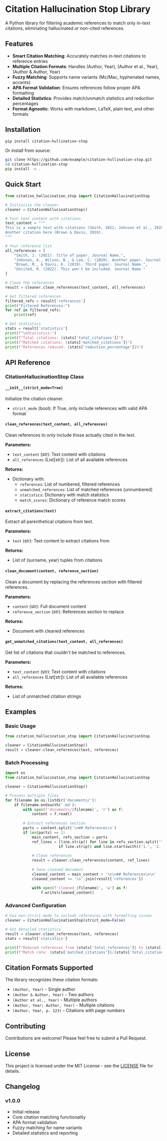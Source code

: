 # Citation Hallucination Stop Library

A Python library for filtering academic references to match only in-text citations, eliminating hallucinated or non-cited references.

## Features

- **Smart Citation Matching**: Accurately matches in-text citations to reference entries
- **Multiple Citation Formats**: Handles (Author, Year), (Author et al., Year), (Author & Author, Year)
- **Fuzzy Matching**: Supports name variants (Mc/Mac, hyphenated names, accents)
- **APA Format Validation**: Ensures references follow proper APA formatting
- **Detailed Statistics**: Provides match/unmatch statistics and reduction percentages
- **Format Agnostic**: Works with markdown, LaTeX, plain text, and other formats

## Installation

```bash
pip install citation-hullination-stop
```

Or install from source:

```bash
git clone https://github.com/example/citation-hullination-stop.git
cd citation-hullination-stop
pip install -e .
```

## Quick Start

```python
from citation_hallucination_stop import CitationHallucinationStop

# Initialize the cleaner
cleaner = CitationHallucinationStop()

# Your text content with citations
text_content = """
This is a sample text with citations (Smith, 2021; Johnson et al., 2020).
Another citation here (Brown & Davis, 2019).
"""

# Your reference list
all_references = [
    "Smith, J. (2021). Title of paper. Journal Name.",
    "Johnson, A., Wilson, B., & Lee, C. (2020). Another paper. Journal Name.",
    "Brown, M., & Davis, K. (2019). Third paper. Journal Name.",
    "Uncited, R. (2022). This won't be included. Journal Name."
]

# Clean the references
result = cleaner.clean_references(text_content, all_references)

# Get filtered references
filtered_refs = result['references']
print("Filtered References:")
for ref in filtered_refs:
    print(ref)

# Get statistics
stats = result['statistics']
print(f"\nStatistics:")
print(f"Total citations: {stats['total_citations']}")
print(f"Matched citations: {stats['matched_citations']}")
print(f"References reduced: {stats['reduction_percentage']}%")
```

## API Reference

### CitationHallucinationStop Class

#### `__init__(strict_mode=True)`
Initialize the citation cleaner.

- `strict_mode` (bool): If True, only include references with valid APA format

#### `clean_references(text_content, all_references)`
Clean references to only include those actually cited in the text.

**Parameters:**
- `text_content` (str): Text content with citations
- `all_references` (List[str]): List of all available references

**Returns:**
- Dictionary with:
  - `references`: List of numbered, filtered references
  - `unmatched_references`: List of matched references (unnumbered)
  - `statistics`: Dictionary with match statistics
  - `match_scores`: Dictionary of reference match scores

#### `extract_citations(text)`
Extract all parenthetical citations from text.

**Parameters:**
- `text` (str): Text content to extract citations from

**Returns:**
- List of (surname, year) tuples from citations

#### `clean_document(content, reference_section)`
Clean a document by replacing the references section with filtered references.

**Parameters:**
- `content` (str): Full document content
- `reference_section` (str): References section to replace

**Returns:**
- Document with cleaned references

#### `get_unmatched_citations(text_content, all_references)`
Get list of citations that couldn't be matched to references.

**Parameters:**
- `text_content` (str): Text content with citations
- `all_references` (List[str]): List of all available references

**Returns:**
- List of unmatched citation strings

## Examples

### Basic Usage

```python
from citation_hallucination_stop import CitationHallucinationStop

cleaner = CitationHallucinationStop()
result = cleaner.clean_references(text, references)
```

### Batch Processing

```python
import os
from citation_hallucination_stop import CitationHallucinationStop

cleaner = CitationHallucinationStop()

# Process multiple files
for filename in os.listdir('documents/'):
    if filename.endswith('.md'):
        with open(f'documents/{filename}', 'r') as f:
            content = f.read()
        
        # Extract references section
        parts = content.split('\n## References\n')
        if len(parts) == 2:
            main_content, refs_section = parts
            ref_lines = [line.strip() for line in refs_section.split('\n') 
                        if line.strip() and line.startswith(('1.', '2.', '3.'))]
            
            # Clean references
            result = cleaner.clean_references(content, ref_lines)
            
            # Save cleaned document
            cleaned_content = main_content + '\n\n## References\n\n'
            cleaned_content += '\n'.join(result['references'])
            
            with open(f'cleaned_{filename}', 'w') as f:
                f.write(cleaned_content)
```

### Advanced Configuration

```python
# Use non-strict mode to include references with formatting issues
cleaner = CitationHallucinationStop(strict_mode=False)

# Get detailed statistics
result = cleaner.clean_references(text, references)
stats = result['statistics']

print(f"Reduced references from {stats['total_references']} to {stats['filtered_references']}")
print(f"Match rate: {stats['matched_citations']}/{stats['total_citations']} citations matched")
```

## Citation Formats Supported

The library recognizes these citation formats:

- `(Author, Year)` - Single author
- `(Author & Author, Year)` - Two authors  
- `(Author et al., Year)` - Multiple authors
- `(Author, Year; Author, Year)` - Multiple citations
- `(Author, Year, p. 123)` - Citations with page numbers

## Contributing

Contributions are welcome! Please feel free to submit a Pull Request.

## License

This project is licensed under the MIT License - see the [LICENSE](LICENSE) file for details.

## Changelog

### v1.0.0
- Initial release
- Core citation matching functionality
- APA format validation
- Fuzzy matching for name variants
- Detailed statistics and reporting
